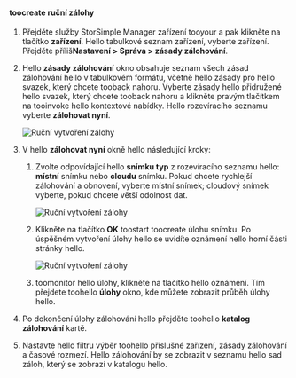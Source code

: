 
<!--author=alkohli last changed: 01/20/2017-->

#### <a name="toocreate-a-manual-backup"></a>toocreate ruční zálohy

1. Přejděte služby StorSimple Manager zařízení tooyour a pak klikněte na tlačítko **zařízení**. Hello tabulkové seznam zařízení, vyberte zařízení. Přejděte příliš**Nastavení > Správa > zásady zálohování**.

2. Hello **zásady zálohování** okno obsahuje seznam všech zásad zálohování hello v tabulkovém formátu, včetně hello zásady pro hello svazek, který chcete tooback nahoru. Vyberte zásady hello přidružené hello svazek, který chcete tooback nahoru a klikněte pravým tlačítkem na tooinvoke hello kontextové nabídky. Hello rozevíracího seznamu vyberte **zálohovat nyní**.

    ![Ruční vytvoření zálohy](./media/storsimple-8000-create-manual-backup/createmanualbu1.png)

3. V hello **zálohovat nyní** okně hello následující kroky:

    1. Zvolte odpovídající hello **snímku typ** z rozevíracího seznamu hello: **místní** snímku nebo **cloudu** snímku. Pokud chcete rychlejší zálohování a obnovení, vyberte místní snímek; cloudový snímek vyberte, pokud chcete větší odolnost dat.

        ![Ruční vytvoření zálohy](./media/storsimple-8000-create-manual-backup/createmanualbu2.png)

    2. Klikněte na tlačítko **OK** toostart toocreate úlohu snímku. Po úspěšném vytvoření úlohy hello se uvidíte oznámení hello horní části stránky hello.

        ![Ruční vytvoření zálohy](./media/storsimple-8000-create-manual-backup/createmanualbu4.png)

    3. toomonitor hello úlohy, klikněte na tlačítko hello oznámení. Tím přejdete toohello **úlohy** okno, kde můžete zobrazit průběh úlohy hello.


5. Po dokončení úlohy zálohování hello přejděte toohello **katalog zálohování** kartě.

6. Nastavte hello filtru výběr toohello příslušné zařízení, zásady zálohování a časové rozmezí. Hello zálohování by se zobrazit v seznamu hello sad záloh, který se zobrazí v katalogu hello.

